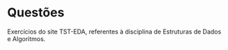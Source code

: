 # Questões
Exercícios do site TST-EDA, referentes à disciplina de Estruturas de Dados e Algoritmos.
